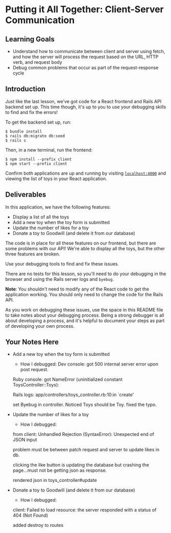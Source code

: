 # Putting it All Together: Client-Server Communication

## Learning Goals

- Understand how to communicate between client and server using fetch, and how
  the server will process the request based on the URL, HTTP verb, and request
  body
- Debug common problems that occur as part of the request-response cycle

## Introduction

Just like the last lesson, we've got code for a React frontend and Rails API
backend set up. This time though, it's up to you to use your debugging skills to
find and fix the errors!

To get the backend set up, run:

```console
$ bundle install
$ rails db:migrate db:seed
$ rails s
```

Then, in a new terminal, run the frontend:

```console
$ npm install --prefix client
$ npm start --prefix client
```

Confirm both applications are up and running by visiting
[`localhost:4000`](http://localhost:4000) and viewing the list of toys in your
React application.

## Deliverables

In this application, we have the following features:

- Display a list of all the toys
- Add a new toy when the toy form is submitted
- Update the number of likes for a toy
- Donate a toy to Goodwill (and delete it from our database)

The code is in place for all these features on our frontend, but there are some
problems with our API! We're able to display all the toys, but the other three
features are broken.

Use your debugging tools to find and fix these issues.

There are no tests for this lesson, so you'll need to do your debugging in the
browser and using the Rails server logs and `byebug`.

**Note**: You shouldn't need to modify any of the React code to get the
application working. You should only need to change the code for the Rails API.

As you work on debugging these issues, use the space in this README file to take
notes about your debugging process. Being a strong debugger is all about
developing a process, and it's helpful to document your steps as part of
developing your own process.

## Your Notes Here

- Add a new toy when the toy form is submitted

  - How I debugged:
    Dev console: got 500 internal server error upon post request.

  Ruby console: got NameError (uninitialized constant ToysController::Toys):

  Rails logs: app/controllers/toys_controller.rb:10:in `create'

  set Byebug in controller. Noticed Toys should be Toy. fixed the typo.

- Update the number of likes for a toy

  - How I debugged:

  from client: Unhandled Rejection (SyntaxError): Unexpected end of JSON input

  problem must be between patch request and server to update likes in db.

  clicking the like button is updating the database but crashing the page...must not be getting json as response.

  rendered json in toys_controller#update

- Donate a toy to Goodwill (and delete it from our database)

  - How I debugged:

  client: Failed to load resource: the server responded with a status of 404 (Not Found)

  added destroy to routes
